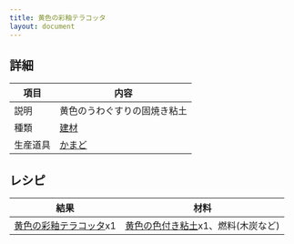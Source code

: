 ```yaml
---
title: 黄色の彩釉テラコッタ
layout: document
---
```

## 詳細

|項目|内容|
|---|---|
|説明|黄色のうわぐすりの固焼き粘土|
|種類|[建材](建材)|
|生産道具|[かまど](かまど)|

## レシピ

|結果|材料|
|---|---|
|[黄色の彩釉テラコッタ](黄色の彩釉テラコッタ)x1|[黄色の色付き粘土](黄色の色付き粘土)x1、燃料(木炭など)|
